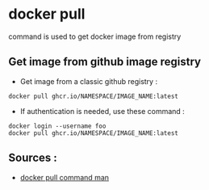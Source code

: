 # docker pull 

command is used to get docker image from registry 

## Get image from github image registry

- Get image from a classic github registry :
```
docker pull ghcr.io/NAMESPACE/IMAGE_NAME:latest
```

- If authentication is needed, use these command :
```
docker login --username foo 
docker pull ghcr.io/NAMESPACE/IMAGE_NAME:latest
```

## Sources : 

- [docker pull command man](https://docs.docker.com/engine/reference/commandline/pull/)